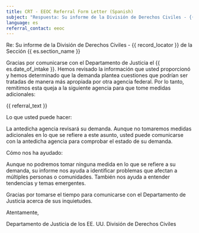 ```yaml
---
title: CRT - EEOC Referral Form Letter (Spanish)
subject: "Respuesta: Su informe de la División de Derechos Civiles - {{ record_locator }} de la Sección {{ es.section_name }}"
language: es
referral_contact: eeoc
---
```

Re:		Su informe de la División de Derechos Civiles - {{ record_locator }} de la Sección {{ es.section_name }}

Gracias por comunicarse con el Departamento de Justicia el {{ es.date_of_intake }}. Hemos revisado la información que usted proporcionó y hemos determinado que la demanda plantea cuestiones que podrían ser tratadas de manera más apropiada por otra agencia federal. Por lo tanto, remitimos esta queja a la siguiente agencia para que tome medidas adicionales:

{{ referral_text }}

Lo que usted puede hacer:

La antedicha agencia revisará su demanda. Aunque no tomaremos medidas adicionales en lo que se refiere a este asunto, usted puede comunicarse con la antedicha agencia para comprobar el estado de su demanda.

Cómo nos ha ayudado:

Aunque no podremos tomar ninguna medida en lo que se refiere a su demanda, su informe nos ayuda a identificar problemas que afectan a múltiples personas o comunidades. También nos ayuda a entender tendencias y temas emergentes.

Gracias por tomarse el tiempo para comunicarse con el Departamento de Justicia acerca de sus inquietudes.

Atentamente,


Departamento de Justicia de los EE. UU.
División de Derechos Civiles
